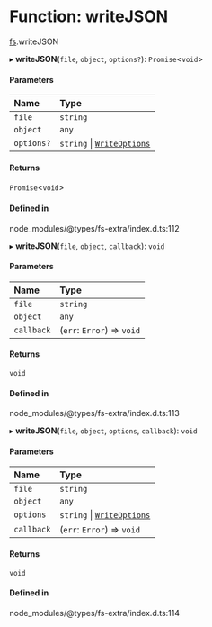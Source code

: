 # Function: writeJSON

[fs](../modules/fs.md).writeJSON

▸ **writeJSON**(`file`, `object`, `options?`): `Promise`<`void`\>

#### Parameters

| Name | Type |
| :------ | :------ |
| `file` | `string` |
| `object` | `any` |
| `options?` | `string` \| [`WriteOptions`](../interfaces/fs.WriteOptions.md) |

#### Returns

`Promise`<`void`\>

#### Defined in

node_modules/@types/fs-extra/index.d.ts:112

▸ **writeJSON**(`file`, `object`, `callback`): `void`

#### Parameters

| Name | Type |
| :------ | :------ |
| `file` | `string` |
| `object` | `any` |
| `callback` | (`err`: `Error`) => `void` |

#### Returns

`void`

#### Defined in

node_modules/@types/fs-extra/index.d.ts:113

▸ **writeJSON**(`file`, `object`, `options`, `callback`): `void`

#### Parameters

| Name | Type |
| :------ | :------ |
| `file` | `string` |
| `object` | `any` |
| `options` | `string` \| [`WriteOptions`](../interfaces/fs.WriteOptions.md) |
| `callback` | (`err`: `Error`) => `void` |

#### Returns

`void`

#### Defined in

node_modules/@types/fs-extra/index.d.ts:114
